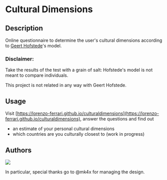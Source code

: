 # Cultural Dimensions

## Description

Online questionnaire to determine the user's cultural dimensions according to [Geert Hofstede](https://geerthofstede.com/)'s model.

### Disclaimer:

Take the results of the test with a grain of salt: Hofstede's model is not meant to compare individuals.

This project is not related in any way with Geert Hofstede.

## Usage

Visit [https://lorenzo-ferrari.github.io/culturaldimensions](https://lorenzo-ferrari.github.io/culturaldimensions), answer the questions and find out
* an estimate of your personal cultural dimensions
* which countries are you culturally closest to (work in progress)

## Authors
<a href="https://github.com/lorenzo-ferrari/culturaldimensions/graphs/contributors">
  <img src="https://contrib.rocks/image?repo=lorenzo-ferrari/culturaldimensions" />
</a>

<br>

In particular, special thanks go to @mk4x for managing the design.

